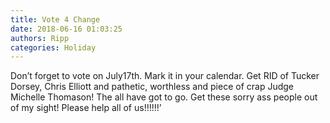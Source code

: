 ```yaml
---
title: Vote 4 Change
date: 2018-06-16 01:03:25
authors: Ripp
categories: Holiday
---
```


 Don’t forget to vote on July17th. Mark it in your calendar. Get RID of Tucker Dorsey, Chris Elliott and pathetic, worthless and piece of crap Judge Michelle Thomason!  The all have got to go. Get these sorry ass people out of my sight!  Please help all of us!!!!!!’